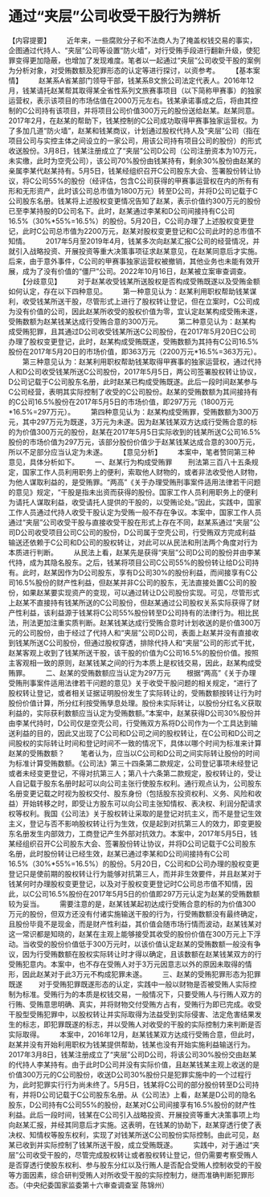 # 通过“夹层”公司收受干股行为辨析

【内容提要】
　　近年来，一些腐败分子和不法商人为了掩盖权钱交易的事实，企图通过代持人、“夹层”公司等设置“防火墙”，对行受贿手段进行翻新升级，使犯罪变得更加隐蔽，也增加了发现难度。笔者以一起通过“夹层”公司收受干股的案例为分析对象，对受贿数额及犯罪形态的认定等进行探讨，以资参考。
　　【基本案情】
　　赵某系A省某部门领导干部，钱某系B文旅公司法定代表人。2016年12月，钱某请托赵某帮其取得某全省性系列文旅赛事项目（以下简称甲赛事）的独家运营权，表示该项目的市场估值在2000万元左右。钱某承诺事成之后，将由其控制的C公司持有该项目，并将项目公司价值300万元的股份送给赵某。赵某同意。2017年2月，在赵某的帮助下，钱某控制的C公司成功取得甲赛事独家运营权。为了多加几道“防火墙”，赵某和钱某商议，计划通过股权代持人及“夹层”公司（指在项目公司与实控主体之间设立的一家公司，用该公司持有项目公司的股份）的形式收送股份。3月8日，钱某注册成立了“夹层”公司D公司（公司注册资本为10万元，未实缴，此时为空壳公司），该公司70%股份由钱某持有，剩余30%股份由赵某的亲属李某代赵某持有。5月5日，钱某经组织召开C公司股东大会、签署股份转让协议，将C公司55%的股份（经评估，包含C公司获得的甲赛事运营权在内的所有有形和无形资产，此时该公司总市值为1800万元）转至D公司，并将D公司记载于C公司股东名册。钱某将上述股权变更情况告知了赵某，表示价值约300万元的股份已至李某持股的D公司名下。此时，赵某通过李某和D公司间接持有C公司16.5%（30%\*55%=16.5%）的股份。5月20日，C公司办理了上述股权变更登记，此时C公司总市值为2200万元，赵某对股权变更登记和C公司此时的总市值不知情。
　　2017年5月至2019年4月，钱某多次向赵某汇报C公司的经营情况，并就引入战略投资、开展投资等重大决策事项征求赵某意见，在赵某同意后才实施。后来，由于意外事件，C公司的甲赛事独家运营权被撤销，其他业务也未能有效开展，成为了没有价值的“僵尸”公司。2022年10月16日，赵某被立案审查调查。
　　【分歧意见】
　　对于赵某收受钱某所送股权是否构成受贿既遂以及受贿金额如何认定，存在以下四种意见。
　　第一种意见认为：赵某利用职权帮助钱某谋利，收受钱某所送干股，尽管形式上进行了股权转让登记，但在立案时，C公司成为没有价值的公司，因此赵某所收受的股权价值为零，宜认定赵某构成受贿未遂，受贿数额为赵某钱某达成行受贿合意的300万元。
　　第二种意见认为：赵某构成受贿犯罪，且其通过D公司收受钱某所送C公司股份，在2017年5月20日C公司办理了股权变更登记，此时，赵某构成受贿既遂，受贿数额为其持有C公司16.5%股份在2017年5月20日的市场价值，即363万元（2200万元\*16.5%=363万元）。
　　第三种意见认为：赵某利用职权帮助钱某取得甲赛事的独家运营权，通过代持人和D公司收受钱某所送C公司股份，2017年5月5日，两公司签署股权转让协议，D公司记载于C公司股东名册，此时赵某已构成受贿既遂。此后一段时间赵某参与C公司经营，表明其实际控制了收受的C公司股份。赵某的受贿数额为其间接持有的C公司16.5%股份在2017年5月5日的市场价值，即297万元（1800万元\*16.5%=297万元）。
　　第四种意见认为：赵某构成受贿罪，受贿数额为300万元，其中297万元为既遂，3万元为未遂。因为赵某钱某双方达成行受贿合意的标的为价值300万元的股份，赵某在2017年5月5日实际收到的钱某所送C公司16.5%股份的市场价值为297万元，该部分股份价值少于赵某钱某达成合意的300万元，所以不足部分应当认定为未遂。
　　【意见分析】
　　本案中，笔者赞同第三种意见，具体分析如下。
　　一、赵某行为构成受贿罪
　　刑法第三百八十五条规定，国家工作人员利用职务上的便利，索取他人财物的，或者非法收受他人财物，为他人谋取利益的，是受贿罪。“两高”《关于办理受贿刑事案件适用法律若干问题的意见》规定，“干股是指未出资而获得的股份。国家工作人员利用职务上的便利为请托人谋取利益，收受请托人提供的干股的，以受贿论处。”因此，实践中，国家工作人员通过代持人收受干股认定为受贿一般不存在争议。本案中，国家工作人员通过“夹层”公司收受干股与直接收受干股在形式上存在不同，赵某系通过“夹层”公司D公司收受项目公司C公司的股份，D公司属于空壳公司，行受贿双方完成利益输送还依赖于C公司和D公司的股权转让，对此可以从民法和刑法两个角度对行为本质进行判断。
　　从民法上看，赵某先是获得“夹层”公司D公司的股份并由李某代持，成为其隐名股东。之后，钱某将项目公司C公司55%的股份转让给D公司持有。此时，赵某因作为D公司股东，享有D公司30%的股份利益，而间接享有C公司16.5%股份的财产性利益，但赵某并非C公司的股东，无法直接处置C公司的股份，如果赵某要实现资产的变现，可以通过转让D公司股份实现。可见，尽管形式上赵某不直接持有钱某所送的C公司股份，但赵某通过公司股权关系实际获得了财产性利益，该利益源于钱某将C公司55%股份转至D公司持有的法律行为。相比民法，刑法更加注重实质判断。赵某钱某达成行受贿合意时计划收送的是价值300万元的公司股份，由于经过了代持人和“夹层”公司D公司，表面上赵某并没有直接收到钱某所送C公司股份，但通过股权穿透，排除代持人和“夹层”公司的形式干扰，赵某客观上收到了钱某所送干股，该干股的价值为C公司16.5%的股份价值。按照主客观相一致的原则，赵某钱某之间的行为本质上是权钱交易，因此，赵某构成受贿罪。
　　二、赵某的受贿数额应当认定为297万元
　　根据“两高”《关于办理受贿刑事案件适用法律若干问题的意见》关于收受干股问题的相关规定，“进行了股权转让登记，或者相关证据证明股份发生了实际转让的，受贿数额按转让行为时股份价值计算，所分红利按受贿孳息处理。股份未实际转让，以股份分红名义获取利益的，实际获利数额应当认定为受贿数额。”本案中，赵某获得D公司30%股份并由李某代持时，D公司仅是空壳公司，行受贿双方系将D公司作为一个工具达到输送利益的目的，因此又出现了C公司和D公司之间的股权转让，在C公司和D公司之间股权的实际转让时间和登记时间不一致的情况下，具体以哪个时间为标准来计算赵某的受贿数额？
　　笔者认为，应当以C公司和D公司之间实际转让股份的时间为标准计算受贿数额。《公司法》第三十四条第二款规定，公司登记事项未经登记或者未经变更登记，不得对抗第三人；第八十六条第二款规定，股权转让的，受让人自记载于股东名册时起可以向公司主张行使股东权利。通行观点认为，公司股东名册变更记载之时视为股权交付、股东身份（包括股东投资权利、义务、风险和收益）开始转移之时，即受让方股东可以向公司主张知情权、表决权、利润分配请求权等权利。我国《公司法》关于股权转让采取的是登记对抗主义，而不是登记生效主义，登记与否不影响股权转让行为生效，仅是起到对抗第三人的效力，即变更股东名册发生内部效力，工商登记产生外部对抗效力。本案中，2017年5月5日，钱某经组织召开C公司股东大会、签署股份转让协议，并将D公司记载于C公司股东名册，此时股份转让已经生效，赵某已通过李某和D公司间接持有C公司16.5%（30%\*55%=16.5%）的股份。5月20日，C公司和D公司办理的股权变更登记只是使前期的股权转让行为能够对抗第三人，而并非生效要件，并且赵某对于钱某何时办理股权变更登记，以及对于股权变更登记时C公司总市值不知情，因此，以C公司16.5%股份在2017年5月5日的价值即297万元认定为赵某的受贿数额较为妥当。
　　需要注意的是，赵某钱某起初达成行受贿合意的标的为价值300万元的股份，但双方还没有付诸实施输送干股的行为，行受贿数额没有最终确定，且股份毕竟不是现金，而是财产性利益，其价值会随市场行情而波动，赵某钱某对这一常识都是知晓的，赵某在主观上能够接受其收受的股份价值在300万元上下浮动。当收受的股份价值低于300万元时，以该价值认定赵某的受贿数额一般没有争议，因为行受贿数额在股权实际转让时才得以确定，且该数额在赵某钱某双方的行受贿犯意内。本案中，也不存在受贿人对于3万元因意志以外的原因未取得的情形，因此赵某对于此3万元不构成犯罪未遂。
　　三、赵某的受贿犯罪形态为犯罪既遂
　　对于受贿犯罪既遂形态的认定，实践中一般以财物是否被受贿人实际控制为标准。受贿行为的本质是权钱交易，一般情况下，只要受贿人与行贿人双方的行贿、受贿意思明确、真实，并将财物交付受贿方占有，受贿行为即已完成。收受干股型受贿犯罪中，以股权转让并实际取得为法益受到实际侵害、法定危害结果发生的标志，即犯罪既遂的标志，并以受贿人对收受的干股的实际控制力来判断是否实际取得。
　　本案中，2016年12月，赵某钱某双方达成行受贿合意，但此时，赵某并没有开始利用职权为钱某提供帮助，钱某也没有开始实施利益输送行为。2017年3月8日，钱某注册成立了“夹层”公司D公司，将该公司30%股份交由赵某的代持人李某持有。由于此时D公司并没有实际价值，且赵某钱某主观上收送的是价值300万元的C公司股份，收送D公司30%股份只是犯罪实施中的一个过程行为，此时犯罪实行行为尚未终了。5月5日，钱某将C公司的部分股份转至D公司持有，并将D公司记载于C公司股东名册。从《公司法》上看，赵某是D公司的隐名股东，D公司持有C公司55%的股份，赵某对C公司间接享有16.5%股份的财产性利益。此后一段时间，钱某在C公司引入战略投资、开展投资等重大决策事项上均向赵某汇报，并经其同意后才实施。这表明，在钱某的协助下，赵某穿透行使了表决权、知情权等股东权利，实现了对钱某所送C公司股份实际控制。由此可见，赵某已收到并实际控制了钱某所送干股，成立受贿既遂。
　　实践中，对于通过“夹层”公司收受干股的，尽管完成股权转让或者股权转让登记，但仍需要考察受贿人是否穿透行使股东权利、参与股东分红以及行贿人是否配合受贿人控制收受的干股等方面因素，综合研判受贿人对所收受干股的实际控制力，继而准确判断犯罪形态。（中央纪委国家监委第十六审查调查室 陈锦州）